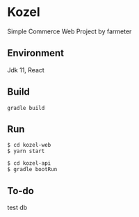 # Kozel
Simple Commerce Web Project by farmeter

## Environment
Jdk 11, React

## Build
```
gradle build
```

## Run
```
$ cd kozel-web
$ yarn start
```

```
$ cd kozel-api
$ gradle bootRun
```


## To-do
test db

